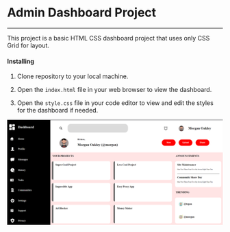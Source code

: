 # Admin Dashboard Project

---

This project is a basic HTML CSS dashboard project that uses only CSS Grid for layout.

#### Installing

1. Clone repository to your local machine.

2. Open the `index.html` file in your web browser to view the dashboard.

3. Open the `style.css` file in your code editor to view and edit the styles for the dashboard if needed.

![Project image](https://github.com/LionShareZoki/Admin-Dashboard/blob/master/images/project-image.png)
